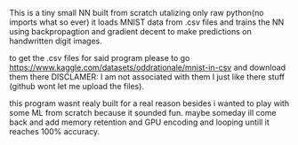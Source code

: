 This is a tiny small NN built from scratch utalizing only raw python(no imports what so ever) it loads MNIST data from .csv files and trains the NN using backpropagtion and gradient decent to make predictions on handwritten digit images.

to get the .csv files for said program please to go https://www.kaggle.com/datasets/oddrationale/mnist-in-csv and download them there DISCLAMER: I am not associated with them I just like there stuff (github wont let me upload the files).

this program wasnt realy built for a real reason besides i wanted to play with some ML from scratch because it sounded fun. maybe someday ill come back and add memory retention and GPU encoding and looping untill it reaches 100% accuracy.
